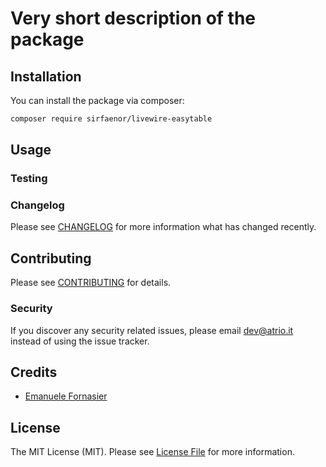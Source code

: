# Very short description of the package


## Installation

You can install the package via composer:

```bash
composer require sirfaenor/livewire-easytable
```

## Usage

### Testing


### Changelog

Please see [CHANGELOG](CHANGELOG.md) for more information what has changed recently.

## Contributing

Please see [CONTRIBUTING](CONTRIBUTING.md) for details.

### Security

If you discover any security related issues, please email dev@atrio.it instead of using the issue tracker.

## Credits

-   [Emanuele Fornasier](https://github.com/sirfaenor)

## License

The MIT License (MIT). Please see [License File](LICENSE.md) for more information.
